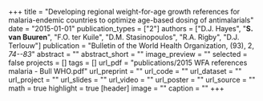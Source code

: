 +++
title = "Developing regional weight-for-age growth references for malaria-endemic countries to optimize age-based dosing of antimalarials"
date = "2015-01-01"
publication_types = ["2"]
authors = ["D.J. Hayes", "**S. van Buuren**", "F.O. ter Kuile", "D.M. Stasinopoulos", "R.A. Rigby", "D.J. Terlouw"]
publication = "Bulletin of the World Health Organization, (93), 2, _74--83_"
abstract = ""
abstract_short = ""
image_preview = ""
selected = false
projects = []
tags = []
url_pdf = "publications/2015 WFA references malaria - Bull WHO.pdf"
url_preprint = ""
url_code = ""
url_dataset = ""
url_project = ""
url_slides = ""
url_video = ""
url_poster = ""
url_source = ""
math = true
highlight = true
[header]
image = ""
caption = ""
+++
